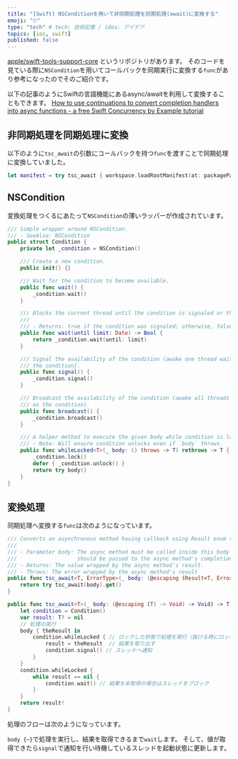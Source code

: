 ```yaml
---
title: "[Swift] NSConditionを用いて非同期処理を同期処理(await)に変換する"
emoji: "⏱"
type: "tech" # tech: 技術記事 / idea: アイデア
topics: [ios, swift]
published: false
---
```


[apple/swift-tools-support-core](https://github.com/apple/swift-tools-support-core) というリポジトリがあります。
そのコードを見ている際に`NSCondition`を用いてコールバックを同期実行に変換する`func`があり参考になったのでそのご紹介です。

以下の記事のようにSwiftの言語機能にあるasync/awaitを利用して変換することもできます。
[How to use continuations to convert completion handlers into async functions - a free Swift Concurrency by Example tutorial](https://www.hackingwithswift.com/quick-start/concurrency/how-to-use-continuations-to-convert-completion-handlers-into-async-functions)

## 非同期処理を同期処理に変換

以下のように`tsc_await`の引数にコールバックを持つ`func`を渡すことで同期処理に変換していました。

```swift
let manifest = try tsc_await { workspace.loadRootManifest(at: packagePath, observabilityScope: observability.topScope, completion: $0) }
```

## NSCondition

変換処理をつくるにあたって`NSCondition`の薄いラッパーが作成されています。

```swift
/// Simple wrapper around NSCondition.
/// - SeeAlso: NSCondition
public struct Condition {
    private let _condition = NSCondition()

    /// Create a new condition.
    public init() {}

    /// Wait for the condition to become available.
    public func wait() {
        _condition.wait()
    }

    /// Blocks the current thread until the condition is signaled or the specified time limit is reached.
    ///
    /// - Returns: true if the condition was signaled; otherwise, false if the time limit was reached.
    public func wait(until limit: Date) -> Bool {
        return _condition.wait(until: limit)
    }

    /// Signal the availability of the condition (awake one thread waiting on
    /// the condition).
    public func signal() {
        _condition.signal()
    }

    /// Broadcast the availability of the condition (awake all threads waiting
    /// on the condition).
    public func broadcast() {
        _condition.broadcast()
    }

    /// A helper method to execute the given body while condition is locked.
    /// - Note: Will ensure condition unlocks even if `body` throws.
    public func whileLocked<T>(_ body: () throws -> T) rethrows -> T {
        _condition.lock()
        defer { _condition.unlock() }
        return try body()
    }
}
```

## 変換処理

同期処理へ変換する`func`は次のようになっています。

```swift
/// Converts an asynchronous method having callback using Result enum to synchronous.
///
/// - Parameter body: The async method must be called inside this body and closure provided in the parameter
///                   should be passed to the async method's completion handler.
/// - Returns: The value wrapped by the async method's result.
/// - Throws: The error wrapped by the async method's result
public func tsc_await<T, ErrorType>(_ body: (@escaping (Result<T, ErrorType>) -> Void) -> Void) throws -> T {
    return try tsc_await(body).get()
}

public func tsc_await<T>(_ body: (@escaping (T) -> Void) -> Void) -> T {
    let condition = Condition()
    var result: T? = nil
    // 処理の実行
    body { theResult in
        condition.whileLocked { // ロックした状態で処理を実行（抜ける時にロックを解除）
            result = theResult  // 結果を取り出す
            condition.signal() // スレッドへ通知
        }
    }
    condition.whileLocked {
        while result == nil {
            condition.wait() // 結果を未取得の場合はスレッドをブロック
        }
    }
    return result!
}
```

処理のフローは次のようになっています。

`body {~}`で処理を実行し、結果を取得できるまで`wait`します。
そして、値が取得できたら`signal`で通知を行い待機しているスレッドを起動状態に更新します。



